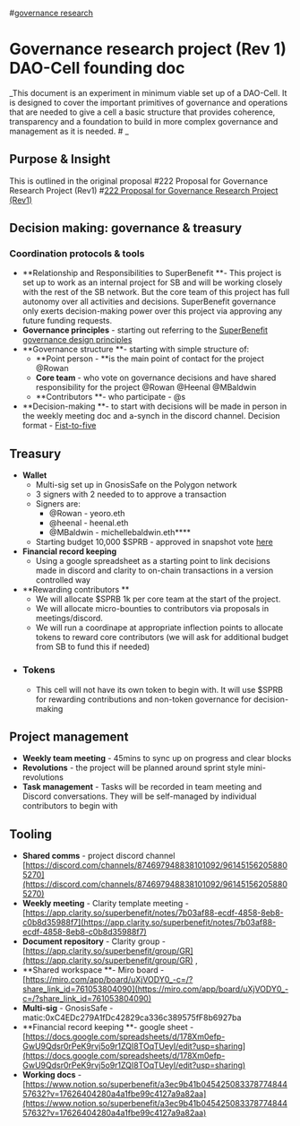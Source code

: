 #[governance research](notes/archive/clarity/Tags/governance%20research.md) 


# Governance research project (Rev 1) DAO-Cell founding doc




_This document is an experiment in minimum viable set up of a DAO-Cell. It is designed to cover the important primitives of governance and operations that are needed to give a cell a basic structure that provides coherence, transparency and a foundation to build in more complex governance and management as it is needed.  #[](227%20Project%20-%20governance%20design%20experiment%20#1) _
## Purpose & Insight
This is outlined in the original proposal #222 Proposal for Governance Research Project (Rev1) 
#[222 Proposal for Governance Research Project (Rev1)](222%20Proposal%20for%20Governance%20Research%20Project%20(Rev1)) 
## Decision making: governance & treasury
### Coordination protocols & tools
- **Relationship and Responsibilities to SuperBenefit **- This project is set up to work as an internal project for SB and will be working closely with the rest of the SB network. But the core team of this project has full autonomy over all activities and decisions. SuperBenefit governance only exerts decision-making power over this project via approving any future funding requests.
- **Governance principles** - starting out referring to the [SuperBenefit governance design principles](https://app.clarity.so/superbenefit/work/55) 
- **Governance structure **- starting with simple structure of:
	- **Point person - **is the main point of contact for the project @Rowan
	- **Core team** - who vote on governance decisions and have shared responsibility for the project @Rowan @Heenal @MBaldwin
	- **Contributors **- who participate - @s
- **Decision-making **- to start with decisions will be made in person in the weekly meeting doc and a-synch in the discord channel. Decision format - [Fist-to-five](https://app.clarity.so/superbenefit/work/55) 

## Treasury
- **Wallet**
	- Multi-sig set up in GnosisSafe on the Polygon network
	- 3 signers with 2 needed to to approve a transaction
	- Signers are:
		- @Rowan  - yeoro.eth
		- @heenal  - heenal.eth
		- @MBaldwin - michellebaldwin.eth****
	- Starting budget 10,000 $SPRB - approved in snapshot vote [here](https://snapshot.org/#/superbenefit.eth/proposal/0x163c2bd331d5063dd72a7448108c06994c21a6fb2c3b6bb649e2a19f6bea50cf) 
- **Financial record keeping**
	- Using a google spreadsheet as a starting point to link decisions made in discord and clarity to on-chain transactions in a version controlled way
- **Rewarding contributors **
	- We will allocate $SPRB 1k per core team at the start of the project. 
	- We will allocate micro-bounties to contributors via proposals in meetings/discord. 
	- We will run a coordinape at appropriate inflection points to allocate tokens to reward core contributors (we will ask for additional budget from SB to fund this if needed)
- ### Tokens 
	- This cell will not have its own token to begin with. It will use $SPRB for rewarding contributions and non-token governance for decision-making

## Project management 
- **Weekly team meeting** - 45mins to sync up on progress and clear blocks
- **Revolutions** - the project will be planned around sprint style mini-revolutions 
- **Task management** - Tasks will be recorded in team meeting and Discord conversations. They will be self-managed by individual contributors to begin with

## Tooling
- **Shared comms** - project discord channel [https://discord.com/channels/874697948838101092/961451562058805270](https://discord.com/channels/874697948838101092/961451562058805270) 
- **Weekly meeting** - Clarity template meeting - [https://app.clarity.so/superbenefit/notes/7b03af88-ecdf-4858-8eb8-c0b8d35988f7](https://app.clarity.so/superbenefit/notes/7b03af88-ecdf-4858-8eb8-c0b8d35988f7) 
- **Document repository** - Clarity group - [https://app.clarity.so/superbenefit/group/GR](https://app.clarity.so/superbenefit/group/GR) , 
- **Shared workspace **- Miro board - [https://miro.com/app/board/uXjVODY0_-c=/?share_link_id=761053804090](https://miro.com/app/board/uXjVODY0_-c=/?share_link_id=761053804090) 
- **Multi-sig** - GnosisSafe - matic:0xC4EDc279A1fDc42829ca336c389575fF8b6927ba
- **Financial record keeping **- google sheet -  [https://docs.google.com/spreadsheets/d/178Xm0efp-GwU9Qdsr0rPeK9rvj5o9r1ZQI8TOqTUeyI/edit?usp=sharing](https://docs.google.com/spreadsheets/d/178Xm0efp-GwU9Qdsr0rPeK9rvj5o9r1ZQI8TOqTUeyI/edit?usp=sharing) 
- **Working docs** - [https://www.notion.so/superbenefit/a3ec9b41b04542508337877484457632?v=17626404280a4a1fbe99c4127a9a82aa](https://www.notion.so/superbenefit/a3ec9b41b04542508337877484457632?v=17626404280a4a1fbe99c4127a9a82aa) 
